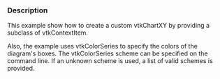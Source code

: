 ### Description

This example show how to create a custom vtkChartXY by providing a subclass of vtkContextItem.

Also, the example uses vtkColorSeries to specify the colors of the diagram's boxes. The vtkColorSeries scheme can be specified on the command line. If an unknown scheme is used, a list of valid schemes is provided.
